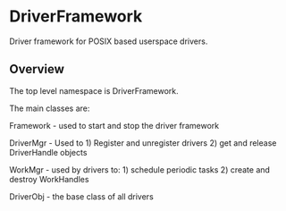 # DriverFramework

Driver framework for POSIX based userspace drivers. 

## Overview

The top level namespace is DriverFramework.

The main classes are:

Framework - used to start and stop the driver framework

DriverMgr - Used to
		1) Register and unregister drivers
		2) get and release DriverHandle objects

WorkMgr   - used by drivers to:
		1) schedule periodic tasks
		2) create and destroy WorkHandles
 
DriverObj - the base class of all drivers
